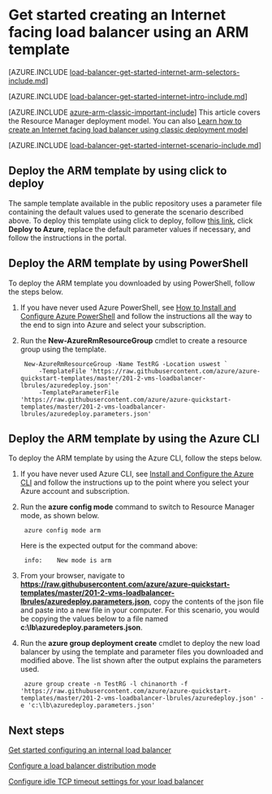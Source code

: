 <properties 
   pageTitle="Create an Internet facing load balancer in Resource Manager using a template | Windows Azure"
   description="Learn how to create an Internet facing load balancer in Resource Manager using an ARM template"
   services="load-balancer"
   documentationCenter="na"
   authors="joaoma"
   manager="carmonm"
   editor=""
   tags="azure-resource-manager"
/>
<tags
	ms.service="load-balancer"
	ms.date="12/18/2015"
	wacn.date=""/>

# Get started creating an Internet facing load balancer using an ARM template

[AZURE.INCLUDE [load-balancer-get-started-internet-arm-selectors-include.md](../includes/load-balancer-get-started-internet-arm-selectors-include.md)]

[AZURE.INCLUDE [load-balancer-get-started-internet-intro-include.md](../includes/load-balancer-get-started-internet-intro-include.md)]

[AZURE.INCLUDE [azure-arm-classic-important-include](../includes/azure-arm-classic-important-include.md)] This article covers the Resource Manager deployment model. You can also [Learn how to create an Internet facing load balancer using classic deployment model](/documentation/articles/load-balancer-get-started-internet-classic-portal)


[AZURE.INCLUDE [load-balancer-get-started-internet-scenario-include.md](../includes/load-balancer-get-started-internet-scenario-include.md)]

## Deploy the ARM template by using click to deploy

The sample template available in the public repository uses a parameter file containing the default values used to generate the scenario described above. To deploy this template using click to deploy, follow [this link](http://go.microsoft.com/fwlink/?LinkId=544801), click **Deploy to Azure**, replace the default parameter values if necessary, and follow the instructions in the portal.

## Deploy the ARM template by using PowerShell

To deploy the ARM template you downloaded by using PowerShell, follow the steps below.

1. If you have never used Azure PowerShell, see [How to Install and Configure Azure PowerShell](/documentation/articles/powershell-install-configure) and follow the instructions all the way to the end to sign into Azure and select your subscription.

2. Run the **New-AzureRmResourceGroup** cmdlet to create a resource group using the template.

		New-AzureRmResourceGroup -Name TestRG -Location uswest `
		    -TemplateFile 'https://raw.githubusercontent.com/azure/azure-quickstart-templates/master/201-2-vms-loadbalancer-lbrules/azuredeploy.json' `
		    -TemplateParameterFile 'https://raw.githubusercontent.com/azure/azure-quickstart-templates/master/201-2-vms-loadbalancer-lbrules/azuredeploy.parameters.json'	

## Deploy the ARM template by using the Azure CLI

To deploy the ARM template by using the Azure CLI, follow the steps below.

1. If you have never used Azure CLI, see [Install and Configure the Azure CLI](/documentation/articles/xplat-cli) and follow the instructions up to the point where you select your Azure account and subscription.
2. Run the **azure config mode** command to switch to Resource Manager mode, as shown below.

		azure config mode arm

	Here is the expected output for the command above:

		info:    New mode is arm

3. From your browser, navigate to **https://raw.githubusercontent.com/azure/azure-quickstart-templates/master/201-2-vms-loadbalancer-lbrules/azuredeploy.parameters.json**, copy the contents of the json file and paste into a new file in your computer. For this scenario, you would be copying the values below to a file named **c:\lb\azuredeploy.parameters.json**.
4. Run the **azure group deployment create** cmdlet to deploy the new load balancer by using the template and parameter files you downloaded and modified above. The list shown after the output explains the parameters used.

		azure group create -n TestRG -l chinanorth -f 'https://raw.githubusercontent.com/azure/azure-quickstart-templates/master/201-2-vms-loadbalancer-lbrules/azuredeploy.json' -e 'c:\lb\azuredeploy.parameters.json'

## Next steps

[Get started configuring an internal load balancer](/documentation/articles/load-balancer-internal-getstarted)

[Configure a load balancer distribution mode](/documentation/articles/load-balancer-distribution-mode)

[Configure idle TCP timeout settings for your load balancer](/documentation/articles/load-balancer-tcp-idle-timeout)
